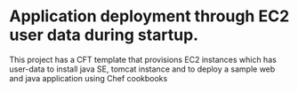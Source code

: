 # Application deployment through EC2 user data during startup. 
This project has a CFT template that provisions EC2 instances which has user-data to install java SE, tomcat instance and to deploy a sample web and java application using Chef cookbooks
